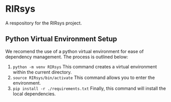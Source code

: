# RIRsys
A respository for the RIRsys project.


## Python Virtual Environment Setup

We recomend the use of a python virtual environment for ease of dependency management.
The process is outlined below:

1. `python -m venv RIRsys` This command creates a virtual environment within the current directory.
2. `source RIRsys/bin/activate` This command allows you to enter the environment. 
3. `pip install -r ./requirements.txt` Finally, this command will install the local dependencies. 